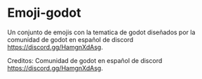 # Emoji-godot
Un conjunto de emojis con la tematica de godot diseñados por la comunidad de godot en español de discord https://discord.gg/HamgnXdAsg.

Creditos: Comunidad de godot en español de discord https://discord.gg/HamgnXdAsg.

